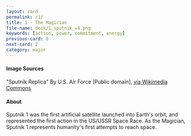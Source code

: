 ```yaml
---
layout: card
permalink: /1/
title: 1 - The Magician
file-name: deck/1_sputnik_v4.png
keywords: [action, power, commitment, energy]
previous-card: 0
next-card: 2
category: major
---
```


#### Image Sources
"Sputnik Replica" By U.S. Air Force [Public domain], [via Wikimedia Commons](https://commons.wikimedia.org/wiki/File%3ASputnik_1.jpg)

#### About
Sputnik 1 was the first artificial satellite launched into Earth's orbit, and represented the first action in the US/USSR Space Race.
As the Magician, Sputnik 1 represents humanity's first attempts to reach space.
